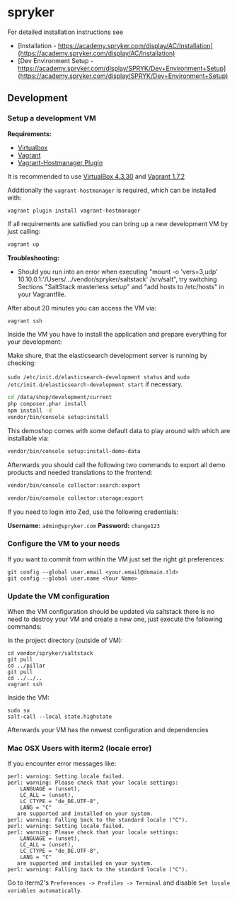 spryker
=======

For detailed installation instructions see
* [Installation - https://academy.spryker.com/display/AC/Installation](https://academy.spryker.com/display/AC/Installation)
* [Dev Environment Setup - https://academy.spryker.com/display/SPRYK/Dev+Environment+Setup](https://academy.spryker.com/display/SPRYK/Dev+Environment+Setup)

## Development

### Setup a development VM

__Requirements:__

* [Virtualbox](https://www.virtualbox.org/wiki/Downloads)
* [Vagrant](https://www.vagrantup.com/downloads.html)
* [Vagrant-Hostmanager Plugin](https://github.com/smdahlen/vagrant-hostmanager)

It is recommended to use [VirtualBox 4.3.30](http://download.virtualbox.org/virtualbox/4.3.30/) and [Vagrant 1.7.2](https://www.vagrantup.com/download-archive/v1.7.2.html)

Additionally the `vagrant-hostmanager` is required, which can be installed with:

```
vagrant plugin install vagrant-hostmanager
```

If all requirements are satisfied you can bring up a new development VM by just calling:

```bash
vagrant up
```
__Troubleshooting:__
* Should you run into an error when executing "mount -o 'vers=3,udp' 10.10.0.1:'/Users/.../vendor/spryker/saltstack' /srv/salt", try switching Sections "SaltStack masterless setup" and "add hosts to /etc/hosts" in your Vagrantfile.

After about 20 minutes you can access the VM via:

```bash
vagrant ssh
```

Inside the VM you have to install the application and prepare everything for your development:

Make shure, that the elasticsearch development server is running by checking:

`sudo /etc/init.d/elasticsearch-development status` and `sudo /etc/init.d/elasticsearch-development start` if necessary.

```bash
cd /data/shop/development/current
php composer.phar install
npm install -d
vendor/bin/console setup:install
```

This demoshop comes with some default data to play around with which are installable via:

```bash
vendor/bin/console setup:install-demo-data
```
Afterwards you should call the following two commands to export all demo products and needed translations to the frontend:

```bash
vendor/bin/console collector:search:export
```

```bash
vendor/bin/console collector:storage:export
```

If you need to login into Zed, use the following credentials:

**Username:** `admin@spryker.com`
**Password:** `change123`

### Configure the VM to your needs

If you want to commit from within the VM just set the right git preferences:

```
git config --global user.email <your.email@domain.tld>
git config --global user.name <Your Name>
```

### Update the VM configuration

When the VM configuration should be updated via saltstack there is no need to destroy your VM and create a new one, just execute the following commands:

In the project directory (outside of VM):
```
cd vendor/spryker/saltstack
git pull
cd ../pillar
git pull
cd ../../..
vagrant ssh
```

Inside the VM:
```
sudo su
salt-call --local state.highstate
```

Afterwards your VM has the newest configuration and dependencies


### Mac OSX Users with iterm2 (locale error)
If you encounter error messages like: 

```
perl: warning: Setting locale failed.
perl: warning: Please check that your locale settings:
    LANGUAGE = (unset),
    LC_ALL = (unset),
    LC_CTYPE = "de_DE.UTF-8",
    LANG = "C"
   are supported and installed on your system.
perl: warning: Falling back to the standard locale ("C").
perl: warning: Setting locale failed.
perl: warning: Please check that your locale settings:
    LANGUAGE = (unset),
    LC_ALL = (unset),
    LC_CTYPE = "de_DE.UTF-8",
    LANG = "C"
   are supported and installed on your system.
perl: warning: Falling back to the standard locale ("C").
```

Go to iterm2's `Preferences -> Profiles -> Terminal` and disable `Set locale variables automatically`.
